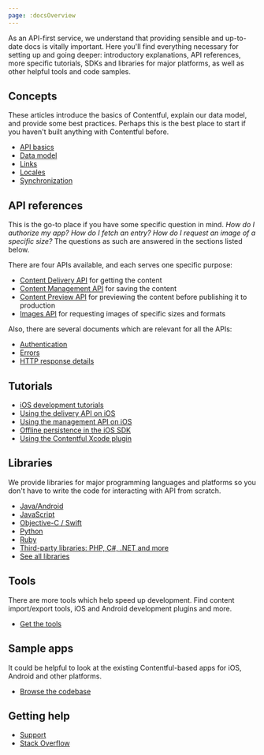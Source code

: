 ```yaml
---
page: :docsOverview
---
```


As an API-first service, we understand that providing sensible and up-to-date docs is vitally important. Here you'll find everything necessary for setting up and going deeper: introductory explanations, API references, more specific tutorials, SDKs and libraries for major platforms, as well as other helpful tools and code samples.

## Concepts

These articles introduce the basics of Contentful, explain our data model, and provide some best practices. Perhaps this is the best place to start if you haven't built anything with Contentful before.

- [API basics](/developers/documentation/concepts/apis/)
- [Data model](/developers/documentation/concepts/data-model/)
- [Links](/developers/documentation/concepts/links/)
- [Locales](/developers/documentation/concepts/locales/)
- [Synchronization](/developers/documentation/concepts/sync/)

## API references

This is the go-to place if you have some specific question in mind. *How do I authorize my app? How do I fetch an entry? How do I request an image of a specific size?* The questions as such are answered in the sections listed below.

There are four APIs available, and each serves one specific purpose:

- <a href="http://docs.contentfulcda.apiary.io" target="_blank">Content Delivery API</a> for getting the content
- <a href="http://docs.contentfulcma.apiary.io" target="_blank">Content Management API</a> for saving the content
- <a href="http://docs.contentpreviewapi.apiary.io" target="_blank">Content Preview API</a> for previewing the content before publishing it to production
- <a href="http://docs.contentfulimagesapi.apiary.io" target="_blank">Images API</a> for requesting images of specific sizes and formats

Also, there are several documents which are relevant for all the APIs:

- [Authentication](/developers/documentation/references/authentication/)
- [Errors](/developers/documentation/references/errors/)
- [HTTP response details](/developers/documentation/references/http-details/)

## Tutorials

- [iOS development tutorials](/developers/documentation/tutorials/ios/)
- [Using the delivery API on iOS](/developers/documentation/tutorials/ios/using-delivery-api-on-ios/)
- [Using the management API on iOS](/developers/documentation/tutorials/ios/using-management-api-on-ios/)
- [Offline persistence in the iOS SDK](/developers/documentation/tutorials/ios/offline-persistence-in-ios-sdk)
- [Using the Contentful Xcode plugin](/developers/documentation/tutorials/ios/using-contentful-xcode-plugin)

## Libraries

We provide libraries for major programming languages and platforms so you don't have to write the code for interacting with API from scratch.

- [Java/Android](/developers/documentation/code/libraries/#java-also-for-use-on-android)
- [JavaScript](/developers/documentation/code/libraries/#javascript)
- [Objective-C / Swift](/developers/documentation/code/libraries/#objective-c--swift-for-use-on-ios-and-os-x)
- [Python](/developers/documentation/code/libraries/#python)
- [Ruby](/developers/documentation/code/libraries/#ruby)
- [Third-party libraries: PHP, C#, .NET and more](/developers/documentation/code/libraries/#unofficial)
- [See all libraries](/developers/documentation/code/libraries/)

## Tools

There are more tools which help speed up development. Find content import/export tools, iOS and Android development plugins and more.

- [Get the tools](/developers/documentation/code/tools/)

## Sample apps

It could be helpful to look at the existing Contentful-based apps for iOS, Android and other platforms.

- [Browse the codebase](/developers/documentation/code/examples/)

## Getting help

- <a href="https://support.contentful.com/hc/en-us/requests/new" target="_blank">Support</a>
- <a href="http://stackoverflow.com/questions/tagged/contentful?sort=newest" target="_blank">Stack Overflow</a>
